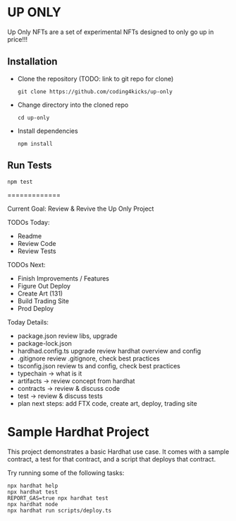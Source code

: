 # UP ONLY

Up Only NFTs are a set of experimental NFTs designed to only go up in price!!!

## Installation

- Clone the repository (TODO: link to git repo for clone)

  `git clone https://github.com/coding4kicks/up-only`

- Change directory into the cloned repo

  `cd up-only`

- Install dependencies

  `npm install`

## Run Tests

`npm test`

=============

Current Goal: Review & Revive the Up Only Project

TODOs Today:

- Readme
- Review Code
- Review Tests

TODOs Next:

- Finish Improvements / Features
- Figure Out Deploy
- Create Art (131)
- Build Trading Site
- Prod Deploy

Today Details:

- package.json review libs, upgrade
- package-lock.json
- hardhad.config.ts upgrade review hardhat overview and config
- .gitignore review .gitignore, check best practices
- tsconfig.json review ts and config, check best practices
- typechain -> what is it
- artifacts -> review concept from hardhat
- contracts -> review & discuss code
- test -> review & discuss tests
- plan next steps: add FTX code, create art, deploy, trading site

# Sample Hardhat Project

This project demonstrates a basic Hardhat use case. It comes with a sample contract, a test for that contract, and a script that deploys that contract.

Try running some of the following tasks:

```shell
npx hardhat help
npx hardhat test
REPORT_GAS=true npx hardhat test
npx hardhat node
npx hardhat run scripts/deploy.ts
```
